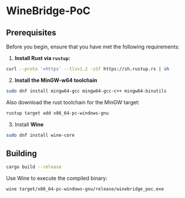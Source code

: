 # WineBridge-PoC

## Prerequisites

Before you begin, ensure that you have met the following requirements:

1. **Install Rust via `rustup`:**
```bash
curl --proto '=https' --tlsv1.2 -sSf https://sh.rustup.rs | sh
```

2. **Install the MinGW-w64 toolchain**
```bash
sudo dnf install mingw64-gcc mingw64-gcc-c++ mingw64-binutils
```

Also download the rust toolchain for the MinGW target:
```bash
rustup target add x86_64-pc-windows-gnu
```

3. Install **Wine**
```bash
sudo dnf install wine-core
```

## Building
```bash
cargo build --release
```

Use Wine to execute the compiled binary:

```bash
wine target/x86_64-pc-windows-gnu/release/winebridge_poc.exe
```
